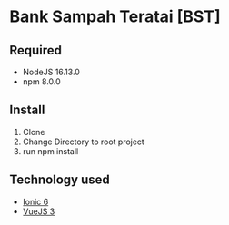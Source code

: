 # Bank Sampah Teratai [BST]
## Required
<ul>
    <li> NodeJS 16.13.0 </li>
    <li> npm 8.0.0  </li>
</ul>

## Install
<ol>
    <li> Clone
    <li> Change Directory to root project </li>
    <li> run npm install </li>
</ol>

## Technology used
<ul>
    <li> <a href="https://ionicframework.com/">Ionic 6</a> </li>
    <li> <a href="https://vuejs.org/"> VueJS 3 </a> </li>
</ul>